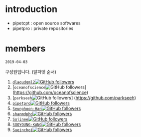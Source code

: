 # introduction

- pipetcpt : open source softwares
- pipetpro : private repositories

# members

`2019-04-03`

구성원입니다. (알파벳 순서)

1. [`dlaqudgml2`![GitHub followers](https://img.shields.io/github/followers/dlaqudgml2.svg?label=Follow&style=social)](https://github.com/dlaqudgml12) 
1. [`oceanofscience`![GitHub followers](https://img.shields.io/github/followers/oceanofscience.svg?label=Follow&style=social)] (https://github.com/oceanofscience)
6. [`parkseeh`![GitHub followers](https://img.shields.io/github/followers/parkseeh.svg?label=Follow&style=social)] (https://github.com/parkseeh)
1. [`pipetpro`![GitHub followers](https://img.shields.io/github/followers/pipetpro.svg?label=Follow&style=social)](https://github.com/pipetpro)
1. [`Seunghoon-Han`![GitHub followers](https://img.shields.io/github/followers/Seunghoon-Han.svg?label=Follow&style=social)](https://github.com/Seunghoon-Han)
1. [`shanmdphd`![GitHub followers](https://img.shields.io/github/followers/shanmdphd.svg?label=Follow&style=social)](https://github.com/shanmdphd) 
1. [`Sojinee`![GitHub followers](https://img.shields.io/github/followers/Sojinee.svg?label=Follow&style=social)](https://github.com/Sojinee)
1. [`SOOYOUNG-KANG`![GitHub followers](https://img.shields.io/github/followers/SOOYOUNG-KANG.svg?label=Follow&style=social)](https://github.com/SOOYOUNG-KANG)
1. [`Sueinchoi`![GitHub followers](https://img.shields.io/github/followers/Sueinchoi.svg?label=Follow&style=social)](https://github.com/Sueinchoi)


